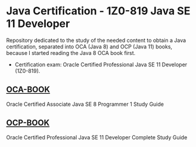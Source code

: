 # Java Certification - 1Z0-819 Java SE 11 Developer

Repository dedicated to the study of the needed content to obtain a Java certification, separated into OCA (Java 8) and OCP (Java 11) books, because I started reading the Java 8 OCA book first.

- Certification exam: Oracle Certified Professional Java SE 11 Developer (1Z0-819).

## [OCA-BOOK](./src/oca/chapter)

Oracle Certified Associate Java SE 8 Programmer 1 Study Guide

## [OCP-BOOK](./src/ocp/chapter)

Oracle Certified Professional Java SE 11 Developer Complete Study Guide

